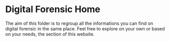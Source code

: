 # Digital Forensic Home
The aim of this folder is to regroup all the informations you can find on digital forensic in the same place. Feel free to explore on your own or based on your needs, the section of this website.  